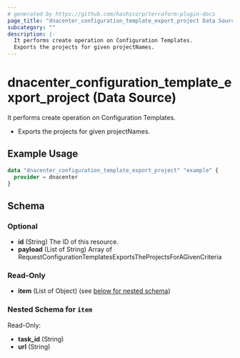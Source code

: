 ```yaml
---
# generated by https://github.com/hashicorp/terraform-plugin-docs
page_title: "dnacenter_configuration_template_export_project Data Source - terraform-provider-dnacenter"
subcategory: ""
description: |-
  It performs create operation on Configuration Templates.
  Exports the projects for given projectNames.
---
```


# dnacenter_configuration_template_export_project (Data Source)

It performs create operation on Configuration Templates.

- Exports the projects for given projectNames.

## Example Usage

```terraform
data "dnacenter_configuration_template_export_project" "example" {
  provider = dnacenter
}
```

<!-- schema generated by tfplugindocs -->
## Schema

### Optional

- **id** (String) The ID of this resource.
- **payload** (List of String) Array of RequestConfigurationTemplatesExportsTheProjectsForAGivenCriteria

### Read-Only

- **item** (List of Object) (see [below for nested schema](#nestedatt--item))

<a id="nestedatt--item"></a>
### Nested Schema for `item`

Read-Only:

- **task_id** (String)
- **url** (String)


